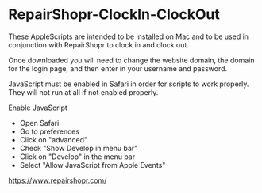 # RepairShopr-ClockIn-ClockOut

These AppleScripts are intended to be installed on Mac and to be used in conjunction with RepairShopr to clock in and clock out.

Once downloaded you will need to change the website domain, the domain for the login page, and then enter in your username and password.

JavaScript must be enabled in Safari in order for scripts to work properly. They will not run at all if not enabled properly. 

Enable JavaScript
- Open Safari
- Go to preferences
- Click on "advanced"
- Check "Show Develop in menu bar"
- Click on "Develop" in the menu bar
- Select "Allow JavaScript from Apple Events"

https://www.repairshopr.com/
